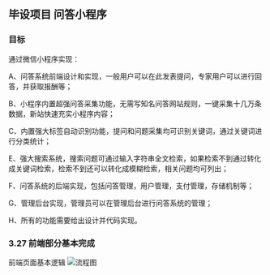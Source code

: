 ## 毕设项目 问答小程序

### 目标

通过微信小程序实现：

A、问答系统前端设计和实现，一般用户可以在此发表提问，专家用户可以进行回答，并获取报酬等；

B、小程序内置超强问答采集功能，无需写知名问答网站规则，一键采集十几万条数据，新站快速充实小程序内容；

C、内置强大标签自动识别功能，提问和问题采集均可识别关键词，通过关键词进行分类统计；

E、强大搜索系统，搜索问题可通过输入字符串全文检索，如果检索不到通过转化成关键词检索，检索不到还可以转化成模糊检索，相关问题均可列出；

F、问答系统的后端实现，包括问答管理，用户管理，支付管理，存储机制等；

G、管理后台实现，管理员可以在管理后台进行问答系统的管理；

H、所有的功能需要给出设计并代码实现。


### 3.27 前端部分基本完成

前端页面基本逻辑
![流程图](https://pic.downk.cc/item/5e4f884248b86553ee3451b6.png)
